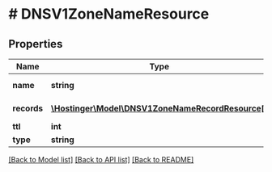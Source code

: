 # # DNSV1ZoneNameResource

## Properties

Name | Type | Description | Notes
------------ | ------------- | ------------- | -------------
**name** | **string** | Name of the record (use &#x60;@&#x60; for wildcard name) |
**records** | [**\Hostinger\Model\DNSV1ZoneNameRecordResource[]**](DNSV1ZoneNameRecordResource.md) | Array of [&#x60;DNS.V1.Zone.NameRecordResource&#x60;](#model/dnsv1zonenamerecordresource) |
**ttl** | **int** | TTL (Time-To-Live) of the record |
**type** | **string** | Type of the record |

[[Back to Model list]](../../README.md#models) [[Back to API list]](../../README.md#endpoints) [[Back to README]](../../README.md)

